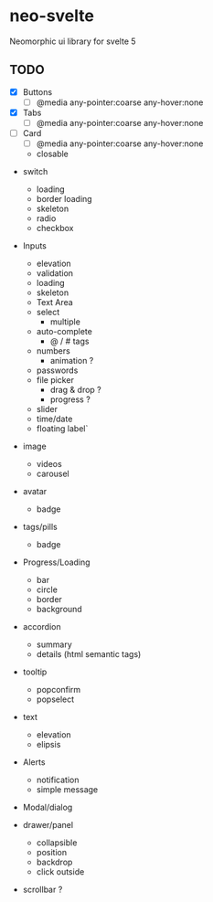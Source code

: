 # neo-svelte
Neomorphic ui library for svelte 5

## TODO
- [x] Buttons
  - [ ] @media any-pointer:coarse any-hover:none
- [x] Tabs
  - [ ] @media any-pointer:coarse any-hover:none
- [ ] Card
  - [ ] @media any-pointer:coarse any-hover:none
  - closable
- switch
  - loading
  - border loading
  - skeleton
  - radio
  - checkbox
- Inputs
  - elevation
  - validation
  - loading
  - skeleton
  - Text Area
  - select
    - multiple
  - auto-complete
    - @ / # tags
  - numbers
    - animation ?
  - passwords
  - file picker
    - drag & drop ?
    - progress ?
  - slider
  - time/date
  - floating label`
- image
  - videos
  - carousel
- avatar
  - badge
- tags/pills
    - badge
- Progress/Loading
  - bar
  - circle
  - border
  - background
- accordion
  - summary
  - details (html semantic tags)

- tooltip
  - popconfirm
  - popselect
- text
  - elevation
  - elipsis

- Alerts
    - notification
    - simple message
- Modal/dialog
- drawer/panel
    - collapsible
    - position
    - backdrop
    - click outside
- scrollbar ?